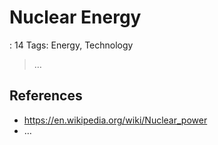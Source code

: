 # Nuclear Energy

: 14
Tags: Energy, Technology

> …
> 

## References

- https://en.wikipedia.org/wiki/Nuclear_power
- …